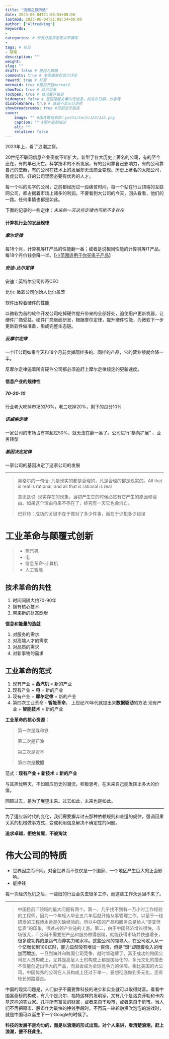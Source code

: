 ```yaml
---
title: "浪潮之巔所感"
date: 2023-06-04T21:08:54+08:00
lastmod: 2023-06-04T21:08:54+08:00
author: ["AlfredNing"]
keywords: 
- 
categories: # 没有分类界面可以不填写
- 
tags: # 标签
- 随笔
description: ""
weight:
slug: ""
draft: false # 是否为草稿
comments: true # 本页面是否显示评论
reward: true # 打赏
mermaid: true #是否开启mermaid
showToc: true # 显示目录
TocOpen: true # 自动展开目录
hidemeta: false # 是否隐藏文章的元信息，如发布日期、作者等
disableShare: true # 底部不显示分享栏
showbreadcrumbs: true #顶部显示路径
cover:
    image: "" #图片路径例如：posts/tech/123/123.png
    caption: "" #图片底部描述
    alt: ""
    relative: false
---
```


2023年上，看了浪潮之巅。

20世纪不联网信息产业密度不断扩大，新型了各大历史上著名的公司，有的至今还在，有的早已灭亡。科学技术的不断发展，有的公司靠自己影响力，有的公司靠自己的垄断，有的公司在技术上的发展却无法商业变现。历史上著名的太阳公司，雅虎公司。好的公司里面必要有优秀的人才。

每一个叫的名字的公司，之前都经历过一段痛苦时间，每一个站在行业顶端的互联网公司，都占据着市场上诸多的利润。不要看到大公司的今天，回头看看，他们的一路。任何事情也都是如此。

下面的记录的一些定律：*未来的一天这些定律也可能不复存在*

#### 计算机行业的发展规律

##### 摩尔定律

每18个月，计算机等IT产品的性能翻一番；或者是说相同性能的计算机等IT产品，每18个月价钱会降一半。【<u>小范围适用于你买电子产品</u>】

##### 安迪-比尔定律

安迪：英特尔公司传奇CEO

比尔: 微软公司创始人比尔盖茨

软件压榨着硬件的性能

以微软为首的软件开发公司吃掉硬件提升带来的全部好处，迫使用户更新机器，让硬件厂商受益。硬件厂商继而研发，根据摩尔定律，提升硬件性能，为微软下一步更新软件做准备，形成完整生态链。

##### 反摩尔定律

一个IT公司如果今天和18个月前卖掉同样多的、同样的产品，它的营业额就会降一半。

反摩尔定律逼着所有硬件公司都必须追赶上摩尔定律规定的更新速度。

#### 信息产业的规律性

##### 70-20-10

行业老大吃掉市场的70%，老二吃掉20%，剩下的瓜分10%

##### 诺威格定律

一家公司的市场占有率超过50%，就无法在翻一番了。公司进行“横向扩展” 、业务转型

##### 基因决定定律

一家公司的基因决定了这家公司的发展

---

> 黑格尔的一句话: 凡是现实的都是合理的，凡是合理的都是现实的。All that is real is rational; and all that is rational is real
>
>  意思是说: 现实存在的现象，当初产生它的时候必然有它产生的原因和理由。如果这个理由将来不存在了，终究有一天它也会消亡。
>
> 巴菲特：成功的关键不在于做对了多少件事，而在于少犯多少错误



# 工业革命与颠覆式创新

> - 蒸汽机
> - 电
> - 信息革命-计算机
> - 人工智能

## 技术革命的共性

1. 时间间隔大约70-90年
2. 拥有核心技术
3. 带来新的财富剧增

**信息和能量的造就**

1. 对服务的需求
2. 对高端人才的需求
3. 对品质的需求
4. 对新事物的需求

## 工业革命的范式

1. 现有产业 + **蒸汽机** = 新的产业
2. 现有产业 + **电** = 新的产业
3. 现有产业 + **摩尔定律** = 新的产业
4. 第四次工业革命 - **智能革命**， 上世纪70年代就提出来**数据驱动**的方法
   现有产业 + **智能技术** = 新的产业

**工业革命的核心资源：**

> 第一次是煤和铁
>
> 第二次是石油
>
> 第三次是资本
>
> 第四次是**数据**

范式：**现有产业 + 新技术 = 新的产业**

与其担忧明天，不如顺应历史的潮流，积极思考，在未来自己能发挥出多大的价值。

回顾过去，是为了展望未来。过去如此，未来也是如此。

---

为了适应新时代的变化，我们需要摒弃过去那种依赖规则和普适的规律，强调因果关系的机械做事方式，变成利用信息解决不确定性的问题。

**追求卓越，拒绝贫庸，不被淘汰**

# 伟大公司的特质

- 世界因之而不同。对全世界而不仅仅是一个国家、一个地区产生巨大的正面影响。
- 能挣钱

每一次经济危机之后，一些旧的行业会失去很多工作，而这些工作永远回不来了。

---

> 中国目前IT领域的最大问题有两个。第一，几乎找不到有一万小时工作经验的工程师，因为一个年轻人毕业五六年后就开始从事管理工作，以至于一线研发的工程师永远是欠缺经验的。所以中国的产品和服务总是给人“便宜但低质”的印象，很难占领产业链的上游。第二，由于中国经济增长很快，市场很大，IT公司不需要把产品和服务做得很精，就能获得市场并快速增长，**很多成功靠的是运气而非实力和水平。这些公司的领导人，在公司收入从一个亿增长到100亿时，能力显然没有增加一百倍，但是“谱”却随着收入的增加而增加**。一旦到海外和跨国公司竞争，就时常碰壁了。真正成功的跨国公司在人员构成上，尤其是高层人士的构成上都是国际化的，多元文化的撞击不仅能创造出伟大的产品，而且会成为全球竞争力的保障。相比美国的大公司，中国优秀的公司在人员构成上还过于单一，要想彻底做到多元化，还有较长的路要走。

中国的现实问题是，人们似乎不需要靠科技的进步和实业就可以取得财富。看看中国富豪榜的构成，有几个是贝尔、福特这样的发明家，又有几个是洛克菲勒和卡内基这样的实业家。几乎所有富豪的财富，或者来自于股市，或者来自于房市。当人们不再把房市、股市作为最快的挣钱手段时，不再玩一轮轮融资吹泡泡的游戏时，就是中国可以诞生下一个Google的时候了。

**科技的发展不是均匀的，而是以浪潮的形式出现。对个人来讲，看清楚浪潮，赶上浪潮，便不枉此生。**

